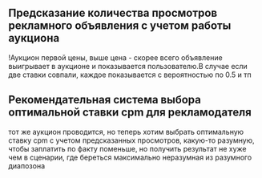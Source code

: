 ## Предсказание количества просмотров рекламного объявления с учетом работы аукциона

!Аукцион первой цены, выше цена - скорее всего объявление выигрывает в аукционе и показывается пользователю.В случае если две  ставки совпали, каждое показывается с вероятностью по 0.5 и тп


## Рекомендательная система выбора оптимальной ставки cpm для рекламодателя
тот же аукцион проводится, но теперь хотим выбрать оптимальную ставку cpm с учетом предсказанных просмотров, какую-то разумную, чтобы заплатить по факту поменьше, но получить результат не хуже чем в сценарии, где береться максимально неразумная из разумного диапозона 


